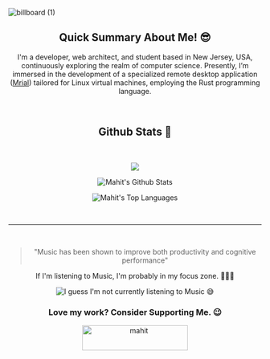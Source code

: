 
![billboard (1)](https://github.com/user-attachments/assets/d2632596-f2f7-42ca-bb44-170f5c43d71b)

<article>
  <h1 align="center">Quick Summary About Me! 😎</h1>
  <p align="center">I'm a developer, web architect, and student based in New Jersey, USA, continuously
exploring the realm of computer science. Presently, I’m immersed in the
development of a specialized remote desktop application (<a href="https://github.com/MahitMehta/mrial">Mrial</a>) tailored for Linux virtual
machines, employing the Rust programming language.</p>
</article>
<br>
<article>
  <h1 align="center">Github Stats 🚀</h1>
    <br/>
  <p align="center"><img src="https://github-profile-trophy.vercel.app/?username=MahitMehta&theme=discord&rank=A,AA,AAA,SECRET,S,SS,SSS,UNKNOWN&column=5" /></p>
   <p align="center"><img src="https://github-readme-stats.vercel.app/api?username=MahitMehta&show_icons=true&theme=dark&locale=en" alt="Mahit's Github Stats" /></p>
    <p align="center"><img src="https://github-readme-stats.vercel.app/api/top-langs?username=MahitMehta&show_icons=true&theme=dark&locale=en&langs_count=10&layout=compact" alt="Mahit's Top Languages" /></p>
 
</article>
<br/>
<hr/>
<br/>
<article>
  <blockquote align="center">"Music has been shown to improve both productivity and cognitive performance"</blockquote>
  <p align="center">If I'm listening to Music, I'm probably in my focus zone. <span role="img">🧑🏽‍💻</p>
  <p align="center">
    <img alt="I guess I'm not currently listening to Music 😅" src="https://spotify-github-profile.vercel.app/api/view?uid=5aosoro5qll9nashalr97snsu&cover_image=true&theme=default" />
  </p>
</article>


<h3 align="center">Love my work? Consider Supporting Me. 😉</h3>
<p align="center"><a href="https://www.buymeacoffee.com/mahit"> <img align="center" src="https://cdn.buymeacoffee.com/buttons/v2/default-yellow.png" height="50" width="210" alt="mahit" /></a></p>
<!--<p align="left"> <img src="https://komarev.com/ghpvc/?username=mahitmehta&label=Profile%20views&color=0e75b6&style=flat" alt="mahitmehta" /> </p>

<p align="left"> <a href="https://github.com/ryo-ma/github-profile-trophy"><img src="https://github-profile-trophy.vercel.app/?username=mahitmehta" alt="mahitmehta" /></a> </p>

- 🌱 I’m currently learning **Vue.js & Web3**

- 👨‍💻 All of my projects are available at [https://www.mahitm.com](https://www.mahitm.com)

- 💬 Ask me about **React, Node.js, HTML & CSS.**

- 📫 How to reach me **contact@mahitm.com**

- 📄 Know about my experiences [https://www.mahitm.com/resume](https://www.mahitm.com/resume)

- ⚡ Fun fact: **I Like Table Tennis**

<h3 align="left">Connect with me:</h3>
<p align="left">
<a href="https://linkedin.com/in/mahit-mehta-068603203" target="blank"><img align="center" src="https://raw.githubusercontent.com/rahuldkjain/github-profile-readme-generator/master/src/images/icons/Social/linked-in-alt.svg" alt="mahit-mehta-068603203" height="30" width="40" /></a>
</p>

<h3 align="left">Languages and Tools:</h3>
<p align="left"> <a href="https://aws.amazon.com/amplify/" target="_blank" rel="noreferrer"> <img src="https://docs.amplify.aws/assets/logo-dark.svg" alt="amplify" width="40" height="40"/> </a> <a href="https://babeljs.io/" target="_blank" rel="noreferrer"> <img src="https://www.vectorlogo.zone/logos/babeljs/babeljs-icon.svg" alt="babel" width="40" height="40"/> </a> <a href="https://getbootstrap.com" target="_blank" rel="noreferrer"> <img src="https://raw.githubusercontent.com/devicons/devicon/master/icons/bootstrap/bootstrap-plain-wordmark.svg" alt="bootstrap" width="40" height="40"/> </a> <a href="https://www.chartjs.org" target="_blank" rel="noreferrer"> <img src="https://www.chartjs.org/media/logo-title.svg" alt="chartjs" width="40" height="40"/> </a> <a href="https://www.w3schools.com/css/" target="_blank" rel="noreferrer"> <img src="https://raw.githubusercontent.com/devicons/devicon/master/icons/css3/css3-original-wordmark.svg" alt="css3" width="40" height="40"/> </a> <a href="https://www.docker.com/" target="_blank" rel="noreferrer"> <img src="https://raw.githubusercontent.com/devicons/devicon/master/icons/docker/docker-original-wordmark.svg" alt="docker" width="40" height="40"/> </a> <a href="https://expressjs.com" target="_blank" rel="noreferrer"> <img src="https://raw.githubusercontent.com/devicons/devicon/master/icons/express/express-original-wordmark.svg" alt="express" width="40" height="40"/> </a> <a href="https://www.figma.com/" target="_blank" rel="noreferrer"> <img src="https://www.vectorlogo.zone/logos/figma/figma-icon.svg" alt="figma" width="40" height="40"/> </a> <a href="https://firebase.google.com/" target="_blank" rel="noreferrer"> <img src="https://www.vectorlogo.zone/logos/firebase/firebase-icon.svg" alt="firebase" width="40" height="40"/> </a> <a href="https://flask.palletsprojects.com/" target="_blank" rel="noreferrer"> <img src="https://www.vectorlogo.zone/logos/pocoo_flask/pocoo_flask-icon.svg" alt="flask" width="40" height="40"/> </a> <a href="https://cloud.google.com" target="_blank" rel="noreferrer"> <img src="https://www.vectorlogo.zone/logos/google_cloud/google_cloud-icon.svg" alt="gcp" width="40" height="40"/> </a> <a href="https://git-scm.com/" target="_blank" rel="noreferrer"> <img src="https://www.vectorlogo.zone/logos/git-scm/git-scm-icon.svg" alt="git" width="40" height="40"/> </a> <a href="https://graphql.org" target="_blank" rel="noreferrer"> <img src="https://www.vectorlogo.zone/logos/graphql/graphql-icon.svg" alt="graphql" width="40" height="40"/> </a> <a href="https://heroku.com" target="_blank" rel="noreferrer"> <img src="https://www.vectorlogo.zone/logos/heroku/heroku-icon.svg" alt="heroku" width="40" height="40"/> </a> <a href="https://www.w3.org/html/" target="_blank" rel="noreferrer"> <img src="https://raw.githubusercontent.com/devicons/devicon/master/icons/html5/html5-original-wordmark.svg" alt="html5" width="40" height="40"/> </a> <a href="https://www.java.com" target="_blank" rel="noreferrer"> <img src="https://raw.githubusercontent.com/devicons/devicon/master/icons/java/java-original.svg" alt="java" width="40" height="40"/> </a> <a href="https://developer.mozilla.org/en-US/docs/Web/JavaScript" target="_blank" rel="noreferrer"> <img src="https://raw.githubusercontent.com/devicons/devicon/master/icons/javascript/javascript-original.svg" alt="javascript" width="40" height="40"/> </a> <a href="https://www.mongodb.com/" target="_blank" rel="noreferrer"> <img src="https://raw.githubusercontent.com/devicons/devicon/master/icons/mongodb/mongodb-original-wordmark.svg" alt="mongodb" width="40" height="40"/> </a> <a href="https://nestjs.com/" target="_blank" rel="noreferrer"> <img src="https://raw.githubusercontent.com/devicons/devicon/master/icons/nestjs/nestjs-plain.svg" alt="nestjs" width="40" height="40"/> </a> <a href="https://nextjs.org/" target="_blank" rel="noreferrer"> <img src="https://cdn.worldvectorlogo.com/logos/nextjs-2.svg" alt="nextjs" width="40" height="40"/> </a> <a href="https://www.nginx.com" target="_blank" rel="noreferrer"> <img src="https://raw.githubusercontent.com/devicons/devicon/master/icons/nginx/nginx-original.svg" alt="nginx" width="40" height="40"/> </a> <a href="https://nodejs.org" target="_blank" rel="noreferrer"> <img src="https://raw.githubusercontent.com/devicons/devicon/master/icons/nodejs/nodejs-original-wordmark.svg" alt="nodejs" width="40" height="40"/> </a> <a href="https://opencv.org/" target="_blank" rel="noreferrer"> <img src="https://www.vectorlogo.zone/logos/opencv/opencv-icon.svg" alt="opencv" width="40" height="40"/> </a> <a href="https://www.python.org" target="_blank" rel="noreferrer"> <img src="https://raw.githubusercontent.com/devicons/devicon/master/icons/python/python-original.svg" alt="python" width="40" height="40"/> </a> <a href="https://reactjs.org/" target="_blank" rel="noreferrer"> <img src="https://raw.githubusercontent.com/devicons/devicon/master/icons/react/react-original-wordmark.svg" alt="react" width="40" height="40"/> </a> <a href="https://reactnative.dev/" target="_blank" rel="noreferrer"> <img src="https://reactnative.dev/img/header_logo.svg" alt="reactnative" width="40" height="40"/> </a> <a href="https://redis.io" target="_blank" rel="noreferrer"> <img src="https://raw.githubusercontent.com/devicons/devicon/master/icons/redis/redis-original-wordmark.svg" alt="redis" width="40" height="40"/> </a> <a href="https://redux.js.org" target="_blank" rel="noreferrer"> <img src="https://raw.githubusercontent.com/devicons/devicon/master/icons/redux/redux-original.svg" alt="redux" width="40" height="40"/> </a> <a href="https://sass-lang.com" target="_blank" rel="noreferrer"> <img src="https://raw.githubusercontent.com/devicons/devicon/master/icons/sass/sass-original.svg" alt="sass" width="40" height="40"/> </a> <a href="https://tailwindcss.com/" target="_blank" rel="noreferrer"> <img src="https://www.vectorlogo.zone/logos/tailwindcss/tailwindcss-icon.svg" alt="tailwind" width="40" height="40"/> </a> <a href="https://www.typescriptlang.org/" target="_blank" rel="noreferrer"> <img src="https://raw.githubusercontent.com/devicons/devicon/master/icons/typescript/typescript-original.svg" alt="typescript" width="40" height="40"/> </a> <a href="https://webpack.js.org" target="_blank" rel="noreferrer"> <img src="https://raw.githubusercontent.com/devicons/devicon/d00d0969292a6569d45b06d3f350f463a0107b0d/icons/webpack/webpack-original-wordmark.svg" alt="webpack" width="40" height="40"/> </a> </p>



<p><img align="left" src="https://github-readme-stats.vercel.app/api/top-langs?username=mahitmehta&show_icons=true&locale=en&layout=compact" alt="mahitmehta" /></p>

<p>&nbsp;<img align="center" src="https://github-readme-stats.vercel.app/api?username=mahitmehta&show_icons=true&locale=en" alt="mahitmehta" /></p>

<p><img align="center" src="https://github-readme-streak-stats.herokuapp.com/?user=mahitmehta&" alt="mahitmehta" /></p>
-->
